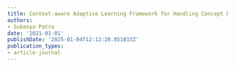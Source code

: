```yaml
---
title: Context-aware Adaptive Learning Framework for Handling Concept Drift
authors:
- Sukanya Patra
date: '2021-01-01'
publishDate: '2025-01-04T12:12:28.051833Z'
publication_types:
- article-journal
---
```

